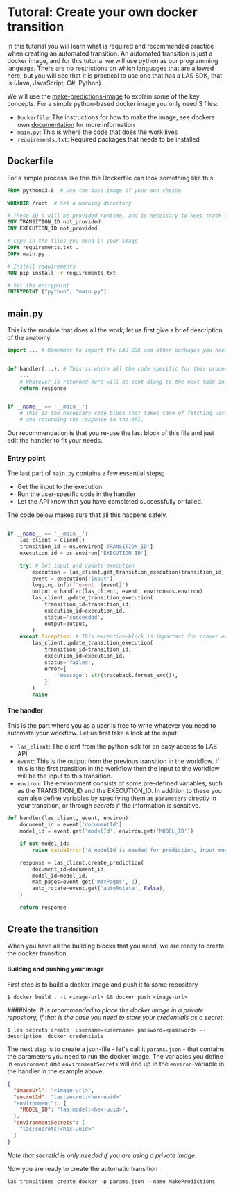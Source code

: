 # Tutoral: Create your own docker transition 

In this tutorial you will learn what is required and recommended practice when 
creating an automated transition. An automated transition is just a docker image, 
and for this tutorial we will use python as our programming language.
There are no restrictions on which languages that are allowed here, but you will 
see that it is practical to use one that has a LAS SDK, that is (Java, JavaScript, C#, Python).

We will use the [make-predictions-image](https://github.com/LucidtechAI/las-docs/blob/master/docker-image-samples/make-predictions/main.py)
to explain some of the key concepts. For a simple python-based docker image you only need 3 files:
 - `Dockerfile`: The instructions for how to make the image, 
 see dockers own [documentation](https://docs.docker.com/develop/develop-images/dockerfile_best-practices/) for more information
 -  `main.py`:  This is where the code that does the work lives
 - `requirements.txt`: Required packages that needs to be installed

## Dockerfile
For a simple process like this the Dockerfile can look something like this:
```dockerfile 
FROM python:3.8  # Use the base image of your own choice

WORKDIR /root  # Set a working directory

# These ID's will be provided runtime, and is necessary to keep track of which execution is being processed
ENV TRANSITION_ID not_provided
ENV EXECUTION_ID not_provided

# Copy in the files you need in your image
COPY requirements.txt .
COPY main.py .

# Install requirements
RUN pip install -r requirements.txt

# Set the entrypoint
ENTRYPOINT ["python", "main.py"]
```

## main.py
This is the module that does all the work, let us first give a brief description of the anatomy. 

```python 
import ... # Remember to import the LAS SDK and other packages you need.


def handler(...): # This is where all the code specific for this process goes
    ...
    # Whatever is returned here will be sent along to the next task in your workflow 
    return response


if __name__ == '__main__':
    # This is the necessary code block that takes care of fetching variables, 
    # and returning the response to the API.
```

Our recommendation is that you re-use the last block of this file and just edit the handler to fit your needs.

### Entry point
The last part of `main.py` contains a few essential steps;
- Get the input to the execution
- Run the user-spesific code in the handler
- Let the API know that you have completed successfully or failed.

The code below makes sure that all this happens safely.

```python

if __name__ == '__main__':
    las_client = Client()
    transition_id = os.environ['TRANSITION_ID']
    execution_id = os.environ['EXECUTION_ID']

    try: # Get input and update execution
        execution = las_client.get_transition_execution(transition_id, execution_id=execution_id)
        event = execution['input']
        logging.info(f'event: {event}')
        output = handler(las_client, event, environ=os.environ)
        las_client.update_transition_execution(
            transition_id=transition_id,
            execution_id=execution_id,
            status='succeeded',
            output=output,
        )
    except Exception: # This exception-block is important for proper error handling in the API
        las_client.update_transition_execution(
            transition_id=transition_id,
            execution_id=execution_id,
            status='failed',
            error={
                'message': str(traceback.format_exc()),
            }
        )
        raise
```

#### The handler
This is the part where you as a user is free to write whatever you need to automate your workflow.
Let us first take a look at the input:
- `las_client`: The client from the python-sdk for an easy access to LAS API.
- `event`: This is the output from the previous transition in the workflow. 
If this is the first transition in the workflow then the input to the workflow will be the input to this transition. 
- `environ`: The environment consists of some pre-defined variables, such as the TRANSITION_ID and the EXECUTION_ID. 
In addition to these you can also define variables by specifying them as `parameters` directly in your transition, 
or through *secrets* if the information is sensitive.

```python 
def handler(las_client, event, environ):
    document_id = event['documentId'] 
    model_id = event.get('modelId', environ.get('MODEL_ID'))

    if not model_id: 
        raise ValueError('A modelId is needed for prediction, input modelId directly or MODEL_ID to env')

    response = las_client.create_prediction(
        document_id=document_id,
        model_id=model_id,
        max_pages=event.get('maxPages', 1),
        auto_rotate=event.get('autoRotate', False),
    )

    return response

```
## Create the transition
When you have all the building blocks that you need, we are ready to create the docker transition. 
#### Building and pushing your image

First step is to build a docker image and push it to some repository
```commandline
$ docker build . -t <image-url> && docker push <image-url>
```

####Note:
*It is recommended to place the docker image in a private repository, 
if that is the case you need to store your credentials as a secret.*
```commandline
$ las secrets create  username=<username> password=<password> --description 'docker credentials'
```
The next step is to create a json-file - let's call it `params.json` - 
that contains the parameters you need to run the docker image. 
The variables you define in `environment` and `environmentSecrets` 
will end up in the `environ`-variable in the handler in the example above.
```json
{
  "imageUrl": "<image-url>",
  "secretId": "las:secret:<hex-uuid>"
  "environment":  {
    "MODEL_ID": "las:model:<hex-uuid>",
  },
  "environmentSecrets": [
    "las:secrets:<hex-uuid>"
  ]
}
```
*Note that secretId is only needed if you are using a private image.*


Now you are ready to create the automatic transition
```commandline
las transitions create docker -p params.json --name MakePredictions 
```

